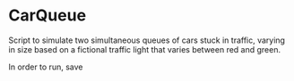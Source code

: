 # CarQueue
Script to simulate two simultaneous queues of cars stuck in traffic, 
varying in size based on a fictional traffic light that varies between red and green. 

In order to run, save 
